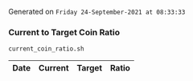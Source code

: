 Generated on `Friday 24-September-2021 at 08:33:33`

### Current to Target Coin Ratio
`current_coin_ratio.sh`

Date|Current|Target|Ratio
---|---|---|---
